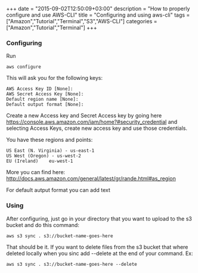 +++
date = "2015-09-02T12:50:09+03:00"
description = "How to properly configure and use AWS-CLI"
title = "Configuring and using aws-cli"
tags = ["Amazon","Tutorial","Terminal","S3","AWS-CLI"]
categories = ["Amazon","Tutorial","Terminal"]
+++

### Configuring
Run
```
aws configure
```
This will ask you for the following keys:
```
AWS Access Key ID [None]:
AWS Secret Access Key [None]:
Default region name [None]:
Default output format [None]: 
```

Create a new Access key and Secret Access key by going here https://console.aws.amazon.com/iam/home?#security_credential and selecting Access Keys, create new access key and use those credentials.


You have these regions and points:

```
US East (N. Virginia) -	us-east-1
US West (Oregon) - us-west-2
EU (Ireland)	eu-west-1
```
More you can find here: http://docs.aws.amazon.com/general/latest/gr/rande.html#as_region

For default autput format you can add text

### Using

After configuring, just go in your directory that you want to upload to the s3 bucket and do this command:

```
aws s3 sync . s3://bucket-name-goes-here
```

That should be it. If you want to delete files from the s3 bucket that where deleted locally when you sinc add --delete at the end of your command. Ex:

```
aws s3 sync . s3://bucket-name-goes-here --delete
```

